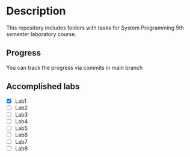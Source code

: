 # Description

This repository includes folders with tasks for System Programming 5th semester laboratory course.

## Progress

You can track the progress via commits in main branch

## Accomplished labs

- [X] Lab1
- [ ] Lab2
- [ ] Lab3
- [ ] Lab4
- [ ] Lab5
- [ ] Lab6
- [ ] Lab7
- [ ] Lab8

